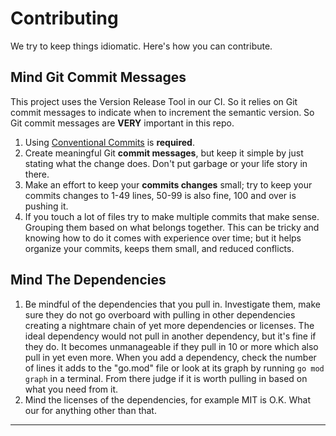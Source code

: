 # Contributing

We try to keep things idiomatic. Here's how you can contribute.

## Mind Git Commit Messages

This project uses the Version Release Tool in our CI. So it relies on Git commit
messages to indicate when to increment the semantic version. So Git commit
messages are **VERY** important in this repo.

1. Using [Conventional Commits] is **required**.
2. Create meaningful Git __commit messages__, but keep it simple by just stating
   what the change does. Don't put garbage or your life story in there.
3. Make an effort to keep your __commits changes__ small; try to keep your
   commits changes to 1-49 lines, 50-99 is also fine, 100 and over is pushing
   it.
4. If you touch a lot of files try to make multiple commits that make sense.
   Grouping them based on what belongs together. This can be tricky and knowing
   how to do it comes with experience over time; but it helps organize your
   commits, keeps them small, and reduced conflicts.

## Mind The Dependencies

1. Be mindful of the dependencies that you pull in. Investigate them, make sure
   they do not go overboard with pulling in other dependencies creating a
   nightmare chain of yet more dependencies or licenses. The ideal dependency
   would not pull in another dependency, but it's fine if they do. It becomes
   unmanageable if they pull in 10 or more which also pull in yet even more.
   When you add a dependency, check the number of lines it adds to the "go.mod"
   file or look at its graph by running `go mod graph` in a terminal. From there
   judge if it is worth pulling in based on what you need from it. 
2. Mind the licenses of the dependencies, for example MIT is O.K. What our for
   anything other than that.

---

[Conventional Commits]: https://www.conventionalcommits.org/en/v1.0.0/
